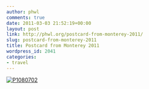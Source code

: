 ```yaml
---
author: phwl
comments: true
date: 2011-03-03 21:52:19+00:00
layout: post
link: http://phwl.org/postcard-from-monterey-2011/
slug: postcard-from-monterey-2011
title: Postcard from Monterey 2011
wordpress_id: 2041
categories:
- travel
---
```


[![P1080702](http://phwl.org/wp-content/uploads/2014/12/P1080702.jpg)](http://phwl.org/wp-content/uploads/2014/12/P1080702.jpg)
